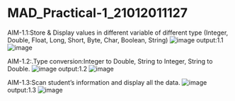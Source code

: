 # MAD_Practical-1_21012011127
AIM-1.1:Store & Display values in different variable of different type (Integer, Double, Float, Long, Short, Byte, Char, Boolean, String)
![image](https://github.com/P-21710/MAD_Practical-1_21012011127/assets/98374171/93dc21d1-4978-4d7d-8240-885d792a749d)
output:1.1
![image](https://github.com/P-21710/MAD_Practical-1_21012011127/assets/98374171/ade8e767-0daf-4377-8cc1-f0ce898af173)

AIM-1.2:.Type conversion:Integer to Double, String to Integer, String to Double.
![image](https://github.com/P-21710/MAD_Practical-1_21012011127/assets/98374171/d69cc206-8b14-49a1-9089-6365cd0d8eac)
output:1.2
![image](https://github.com/P-21710/MAD_Practical-1_21012011127/assets/98374171/472cac43-af46-4fe5-bb00-a1786d9f645a)

AIM-1.3:Scan student’s information and display all the data.
![image](https://github.com/P-21710/MAD_Practical-1_21012011127/assets/98374171/bc3cf35e-2153-46af-8862-ebd98a737a9c)
output:1.3
![image](https://github.com/P-21710/MAD_Practical-1_21012011127/assets/98374171/70f739d5-3984-4e74-bff1-67de5ba7c188)




